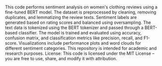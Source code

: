 This code performs sentiment analysis on women's clothing reviews using a fine-tuned BERT model. The dataset is preprocessed by cleaning, removing duplicates, and lemmatizing the review texts. Sentiment labels are generated based on rating scores and balanced using oversampling. The text data is tokenized using the BERT tokenizer and passed through a BERT-based classifier. The model is trained and evaluated using accuracy, confusion matrix, and classification metrics like precision, recall, and F1-score. Visualizations include performance plots and word clouds for different sentiment categories. This repository is intended for academic and research purposes.
License: This code is licensed under the MIT License – you are free to use, share, and modify it with attribution.
